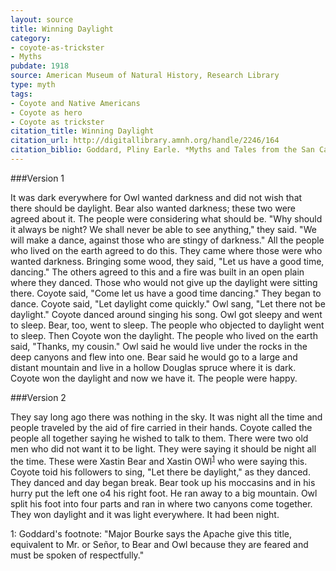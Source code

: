 ```yaml
---
layout: source
title: Winning Daylight
category: 
- coyote-as-trickster 
- Myths
pubdate: 1918
source: American Museum of Natural History, Research Library
type: myth
tags:
- Coyote and Native Americans
- Coyote as hero
- Coyote as trickster
citation_title: Winning Daylight
citation_url: http://digitallibrary.amnh.org/handle/2246/164
citation_biblio: Goddard, Pliny Earle. *Myths and Tales from the San Carlos Apache. Anthropological Papers of the American Museum of Natural History* 24 1918.
---
```

###Version 1

It was dark everywhere for Owl wanted darkness and did not wish that there should be daylight. Bear also wanted darkness; these two were agreed about it. The people were considering what should be. "Why should it always be night? We shall never be able to see anything," they said. "We will make a dance, against those who are stingy of darkness." 
All the people who lived on the earth agreed to do this. They came where those were who wanted darkness. Bringing some wood, they said, "Let us have a good time, dancing." The others agreed to this and a fire was built in an open plain where they danced. Those who would not give up the daylight were sitting there. 
Coyote said, "Come let us have a good time dancing." They began to dance. Coyote said, "Let daylight come quickly." Owl sang, "Let there not be daylight." Coyote danced around singing his song. Owl got sleepy and went to sleep. Bear, too, went to sleep. The people who objected to daylight went to sleep. Then Coyote won the daylight. The people who lived on the earth said, "Thanks, my cousin." Owl said he would live under the rocks in the deep canyons and flew into one. Bear said he would go to a large and distant mountain and live in a hollow Douglas spruce where it is dark. 
Coyote won the daylight and now we have it. The people were happy. 

###Version 2

They say long ago there was nothing in the sky. It was night all the time and people traveled by the aid of fire carried in their hands. Coyote called the people all together saying he wished to talk to them. There were two old men who did not want it to be light. They were saying it should be night all the time. These were Xastin Bear and Xastin OWl<sup>[1](#myfootnote1)</sup> who were saying this. Coyote toid his followers to sing, "Let there be daylight," as they danced. They danced and day began break. Bear took up his moccasins and in his hurry put the left one o4 his right foot. He ran away to a big mountain. Owl split his foot into four parts and ran in where two canyons come together. They won daylight and it was light everywhere. It had been night.

<a name="myfootnote1">1</a>: Goddard's footnote: "Major Bourke says the Apache give this title, equivalent to Mr. or Señor, to Bear and Owl because they are feared and must be spoken of respectfully."
